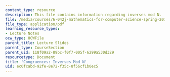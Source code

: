 ```yaml
---
content_type: resource
description: This file contains information regarding inverses mod N.
file: /media/courses/6-042j-mathematics-for-computer-science-spring-2015/ec0fcabd92fe8e72f35c8f56cf1b0ec5_MIT6_042JS15_inverses_mod.pdf
file_type: application/pdf
learning_resource_types:
- Lecture Notes
ocw_type: OCWFile
parent_title: Lecture Slides
parent_type: CourseSection
parent_uid: 118f09a2-89bc-f0f7-005f-6299a530d329
resourcetype: Document
title: 'Congruences: Inverses Mod N'
uid: ec0fcabd-92fe-8e72-f35c-8f56cf1b0ec5
---
```

